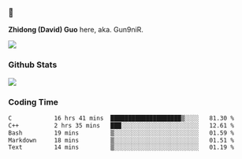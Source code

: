### 👋 

**Zhidong (David) Guo** here, aka. Gun9niR.

![](https://komarev.com/ghpvc/?username=Gun9niR&label=Total+Views)

### Github Stats

<img src="https://github-readme-stats.vercel.app/api?username=Gun9niR&count_private=true&show_icons=true&theme=vue-dark&hide_title=true">

### Coding Time

<!--START_SECTION:waka-->

```txt
C            16 hrs 41 mins  ████████████████████▒░░░░   81.30 %
C++          2 hrs 35 mins   ███░░░░░░░░░░░░░░░░░░░░░░   12.61 %
Bash         19 mins         ▒░░░░░░░░░░░░░░░░░░░░░░░░   01.59 %
Markdown     18 mins         ▒░░░░░░░░░░░░░░░░░░░░░░░░   01.51 %
Text         14 mins         ▒░░░░░░░░░░░░░░░░░░░░░░░░   01.19 %
```

<!--END_SECTION:waka-->
